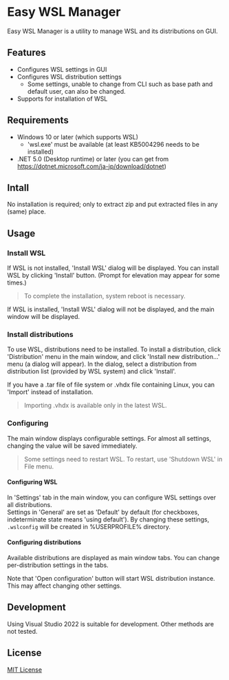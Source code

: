 # Easy WSL Manager

Easy WSL Manager is a utility to manage WSL and its distributions on GUI.

## Features

- Configures WSL settings in GUI
- Configures WSL distribution settings
  - Some settings, unable to change from CLI such as base path and default user, can also be changed.
- Supports for installation of WSL

## Requirements

- Windows 10 or later (which supports WSL)
  - 'wsl.exe' must be available (at least KB5004296 needs to be installed)
- .NET 5.0 (Desktop runtime) or later (you can get from https://dotnet.microsoft.com/ja-jp/download/dotnet)

## Intall

No installation is required; only to extract zip and put extracted files in any (same) place.

## Usage

### Install WSL

If WSL is not installed, 'Install WSL' dialog will be displayed. You can install WSL by clicking 'Install' button. (Prompt for elevation may appear for some times.)

> To complete the installation, system reboot is necessary.

If WSL is installed, 'Install WSL' dialog will not be displayed, and the main window will be displayed.

### Install distributions

To use WSL, distributions need to be installed. To install a distribution, click 'Distribution' menu in the main window, and click 'Install new distribution...' menu (a dialog will appear). In the dialog, select a distribution from distribution list (provided by WSL system) and click 'Install'.

If you have a .tar file of file system or .vhdx file containing Linux, you can 'Import' instead of installation.

> Importing .vhdx is available only in the latest WSL.

### Configuring

The main window displays configurable settings. For almost all settings, changing the value will be saved immediately.

> Some settings need to restart WSL. To restart, use 'Shutdown WSL' in File menu.

#### Configuring WSL

In 'Settings' tab in the main window, you can configure WSL settings over all distributions.  
Settings in 'General' are set as 'Default' by default (for checkboxes, indeterminate state means 'using default'). By changing these settings, `.wslconfig` will be created in %USERPROFILE% directory.

#### Configuring distributions

Available distributions are displayed as main window tabs. You can change per-distribution settings in the tabs.

Note that 'Open configuration' button will start WSL distribution instance. This may affect changing other settings.

## Development

Using Visual Studio 2022 is suitable for development. Other methods are not tested.

## License

[MIT License](./LICENSE)
